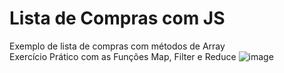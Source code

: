 # Lista de Compras com JS

Exemplo de lista de compras com métodos de Array  
Exercício Prático com as Funções Map, Filter e Reduce
![image](https://miro.medium.com/v2/resize:fit:2000/1*E6SO8PM10PEz269-jpMLWA.gif)

